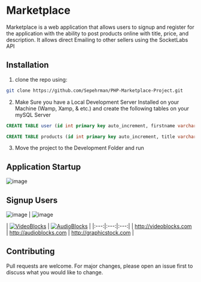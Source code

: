 # Marketplace
Marketplace is a web application that allows users to signup and register for the application with the ability to post products online with title, price, and description.
It allows direct Emailing to other sellers using the SocketLabs API

## Installation

1. clone the repo using:
```bash
git clone https://github.com/Sepehrman/PHP-Marketplace-Project.git
```

2. Make Sure you have a Local Development Server Installed on your Machine (Wamp, Xamp, & etc.) and create the following tables on your mySQL Server
```SQL
CREATE TABLE user (id int primary key auto_increment, firstname varchar(255), lastname varchar(255), email varchar(255), password varchar(255), pinned LONGTEXT, downvotes LONGTEXT);

CREATE TABLE products (id int primary key auto_increment, title varchar(255), price decimal(6,2), description MEDIUMTEXT, picture varchar(255), author varchar(255), author_email varchar(255), downvotes_count int, time_added varchar(255));

```


3. Move the project to the Development Folder and run

## Application Startup

![image](https://user-images.githubusercontent.com/59620701/137554616-924e7eae-59b2-429c-9d0f-05d3226788ec.png)

## Signup Users

![image](https://user-images.githubusercontent.com/59620701/137555057-722868a3-db36-40c3-81ca-be9de0900e44.png) | ![image](https://user-images.githubusercontent.com/59620701/137555315-b17be1e3-956c-4ef6-89d9-11d1b1224d84.png)



| [![VideoBlocks](https://user-images.githubusercontent.com/59620701/137555057-722868a3-db36-40c3-81ca-be9de0900e44.png)](http://videoblocks.com)  | [![AudioBlocks](https://user-images.githubusercontent.com/59620701/137555315-b17be1e3-956c-4ef6-89d9-11d1b1224d84.png)](http://audioblocks.com) | 
|:---:|:---:|:---:|
| http://videoblocks.com | http://audioblocks.com | http://graphicstock.com |


## Contributing
Pull requests are welcome. For major changes, please open an issue first to discuss what you would like to change.

